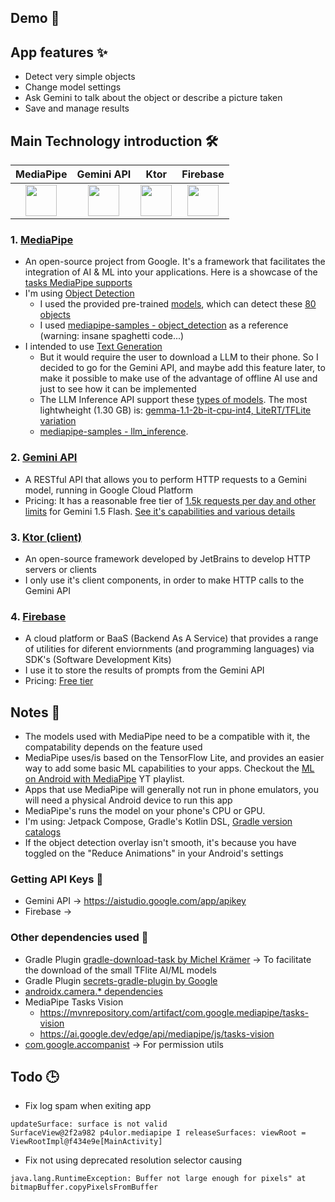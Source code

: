 ## Demo 🎥

## App features ✨
- Detect very simple objects
- Change model settings
- Ask Gemini to talk about the object or describe a picture taken
- Save and manage results

## Main Technology introduction 🛠️
| MediaPipe | Gemini API | Ktor | Firebase |
|:-:|:-:|:-:|:-:|
| <img width="50" src='https://ai.google.dev/edge/mediapipe/images/mediapipe_icon.svg'> | <img width="50" src='https://uxwing.com/wp-content/themes/uxwing/download/brands-and-social-media/google-gemini-icon.png'> | <img width="50" src='https://resources.jetbrains.com/storage/products/company/brand/logos/Ktor_icon.png'> | <img width="50" src='https://firebase.google.com/static/images/brand-guidelines/logo-logomark.png'> |

### 1. [MediaPipe](https://github.com/google/mediapipe)
- An open-source project from Google. It's a framework that facilitates the integration of AI & ML into your applications. Here is a showcase of the [tasks MediaPipe supports](https://mediapipe-studio.webapps.google.com/home)
- I'm using [Object Detection](https://ai.google.dev/edge/mediapipe/solutions/vision/object_detector/android)
    - I used the provided pre-trained [models](https://ai.google.dev/edge/mediapipe/solutions/vision/object_detector#models), which can detect these [80 objects](https://storage.googleapis.com/mediapipe-tasks/object_detector/labelmap.txt)
    - I used [mediapipe-samples - object_detection](https://github.com/google-ai-edge/mediapipe-samples/tree/main/examples/object_detection/android-jetpack-compose) as a reference (warning: insane spaghetti code...)
- I intended to use [Text Generation](https://ai.google.dev/edge/mediapipe/solutions/genai/llm_inference/android)
    - But it would require the user to download a LLM to their phone. So I decided to go for the Gemini API, and maybe add this feature later, to make it possible to make use of the advantage of offline AI use and just to see how it can be implemented
    - The LLM Inference API support these [types of models](https://ai.google.dev/edge/mediapipe/solutions/genai/llm_inference#models). The most lightwheight (1.30 GB) is:
[gemma-1.1-2b-it-cpu-int4, LiteRT/TFLite variation](https://www.kaggle.com/models/google/gemma/tfLite/gemma-1.1-2b-it-cpu-int4)
    - [mediapipe-samples - llm_inference](https://github.com/google-ai-edge/mediapipe-samples/tree/main/examples/llm_inference/android).

### 2. [Gemini API](https://aistudio.google.com/app/apikey)
- A RESTful API that allows you to perform HTTP requests to a Gemini model,
running in Google Cloud Platform
- Pricing: It has a reasonable free tier of [1.5k requests per day and other limits](https://ai.google.dev/gemini-api/docs/billing#about-billing) for Gemini 1.5 Flash. [See it's capabilities and various details](https://ai.google.dev/gemini-api/docs/models/gemini#gemini-1.5-flash)

### 3. [Ktor (client)](https://ktor.io/docs/client-create-new-application.html)
- An open-source framework developed by JetBrains to develop HTTP servers or clients
- I only use it's client components, in order to make HTTP calls to the Gemini API

### 4. [Firebase](https://firebase.google.com/docs/build)
- A cloud platform or BaaS (Backend As A Service) that provides a range of utilities for diferent enviornments (and programming languages) via SDK's (Software Development Kits)
- I use it to store the results of prompts from the Gemini API
- Pricing: [Free tier](https://firebase.google.com/pricing)

## Notes 📝
- The models used with MediaPipe need to be a compatible with it, the compatability depends on the feature used
- MediaPipe uses/is based on the TensorFlow Lite, and provides an easier way to add some basic ML capabilities to your apps. Checkout the [ML on Android with MediaPipe](https://www.youtube.com/playlist?list=PLOU2XLYxmsILZnKn6Erxdyhxmc3fxyitP) YT playlist.
- Apps that use MediaPipe will generally not run in phone emulators, you will need a physical Android device to run this app
- MediaPipe's runs the model on your phone's CPU or GPU.
- I'm using: Jetpack Compose, Gradle's Kotlin DSL, [Gradle version catalogs](https://developer.android.com/build/migrate-to-catalogs)
- If the object detection overlay isn't smooth, it's because you have toggled on the "Reduce Animations" in your Android's settings

### Getting API Keys 🔑
- Gemini API -> https://aistudio.google.com/app/apikey
- Firebase -> 

### Other dependencies used 🔌
- Gradle Plugin [gradle-download-task by Michel Krämer](https://github.com/michel-kraemer/gradle-download-task) -> To facilitate the download of the small TFlite AI/ML models
- Gradle Plugin [secrets-gradle-plugin by Google](https://github.com/google/secrets-gradle-plugin)
- [androidx.camera.* dependencies](https://developer.android.com/jetpack/androidx/releases/camera)
- MediaPipe Tasks Vision 
	- https://mvnrepository.com/artifact/com.google.mediapipe/tasks-vision
	- https://ai.google.dev/edge/api/mediapipe/js/tasks-vision
- [com.google.accompanist](https://google.github.io/accompanist/) -> For permission utils

## Todo 🕒
- Fix log spam when exiting app
```
updateSurface: surface is not valid
SurfaceView@2f2a982 p4ulor.mediapipe I releaseSurfaces: viewRoot = ViewRootImpl@f434e9e[MainActivity]
```
- Fix not using deprecated resolution selector causing
```
java.lang.RuntimeException: Buffer not large enough for pixels" at bitmapBuffer.copyPixelsFromBuffer
```
